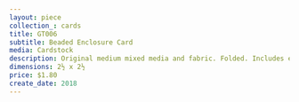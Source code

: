 ```yaml
---
layout: piece
collection_: cards
title: GT006
subtitle: Beaded Enclosure Card
media: Cardstock
description: Original medium mixed media and fabric. Folded. Includes envelope.
dimensions: 2½ x 2½
price: $1.80
create_date: 2018
---
```

